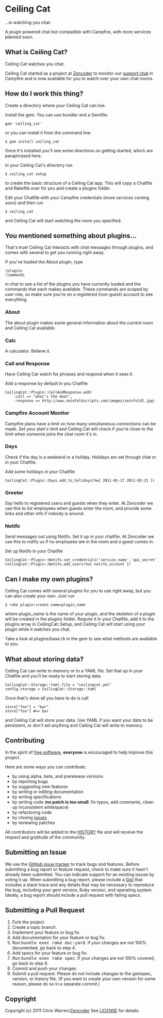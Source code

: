 Ceiling Cat
====================
...is watching you chat.

A plugin powered chat bot compatible with Campfire, with more services planned soon.

What is Ceiling Cat?
------------
Ceiling Cat watches you chat.

Ceiling Cat started as a project at [Zencoder](http://zencoder.com) to monitor our [support chat](http://zencoder.com/chat) in Campfire and is now available for you to watch over your own chat rooms.

How do I work this thing?
------------
Create a directory where your Ceiling Cat can live.

Install the gem. You can use bundler and a Gemfile:

    gem 'ceiling_cat'

or you can install it from the command line:

    $ gem install ceiling_cat
  
Once it's installed you'll see some directions on getting started, which are paraphrased here.

In your Ceiling Cat's directory run

    $ ceiling_cat setup
  
to create the basic structure of a Ceiling Cat app. This will copy a Chatfile and Rakefile over for you and create a plugins folder.

Edit your Chatfile with your Campfire credentials (more services coming soon) and then run

    $ ceiling_cat
  
and Ceiling Cat will start watching the room you specified.

You mentioned something about plugins...
------------
That's true! Ceiling Cat interacts with chat messages through plugins, and comes with several to get you running right away.

If you've loaded the About plugin, type

    !plugins
    !commands
    
in chat to see a list of the plugins you have currently loaded and the commands that each makes available. These commands are scoped by user role, so make sure you're on a registered (non-guest) account to see everything.

### About ###

The about plugin makes some general information about the current room and Ceiling Cat available.

### Calc ###

A calculator. Believe it.

### Call and Response ###

Have Ceiling Cat watch for phrases and respond when it sees it.

Add a response by default in you Chatfile

    CeilingCat::Plugin::CallAndResponse.add(
        :call => "what's the deal",
        :response => http://www.seinfeldscripts.com/images/seinfeld1.jpg)

### Campfire Account Monitor ###

Campfire plans have a limit on how many simultaneous connections can be made. Set your plan's limit and Ceiling Cat will check if you're close to the limit when someone joins the chat room it's in.

### Days ###

Check if the day is a weekend or a holiday. Holidays are set through chat or in your Chatfile.

Add some holidays in your Chatfile

    CeilingCat::Plugin::Days.add_to_holidays(%w{ 2011-01-17 2011-02-21 })

### Greeter ###

Say hello to registered users and guests when they enter. At Zencoder we use this to list employees when guests enter the room, and provide some links and other info if nobody is around.

### Notifo ###

Send messages out using Notifo. Set it up in your chatfile. At Zencoder we use this to notify us if no employees are in the room and a guest comes in.

Set up Notifo in your Chatfile

    CeilingCat::Plugin::Notifo.set_credentials('service_name','api_secret')
    CeilingCat::Plugin::Notifo.add_users(%w{ notifo_account })

Can I make my own plugins?
------------
Ceiling Cat comes with several plugins for you to use right away, but you can also create your own. Just run

    $ rake plugin:create name=plugin_name
  
where plugin_name is the name of your plugin, and the skeleton of a plugin will be created in the plugins folder. Require it in your Chatfile, add it to the plugins array in CeilingCat::Setup, and Ceiling Cat will start using your plugin while it watches you chat.

Take a look at plugins/base.rb in the gem to see what methods are available to you.

What about storing data?
------------
Ceiling Cat can write to memory or to a YAML file. Set that up in your Chatfile and you'll be ready to start storing data.

    CeilingCat::Storage::Yaml.file = "ceilingcat.yml"
    config.storage = CeilingCat::Storage::Yaml
    
Once that's done all you have to do is call

    store["foo"] = "bar"
    store["foo"] #=> bar
    
and Ceiling Cat will store your data. Use YAML if you want your data to be persistent, or don't set anything and Ceiling Cat will write to memory.

Contributing
------------
In the spirit of [free software](http://www.fsf.org/licensing/essays/free-sw.html), **everyone** is encouraged to help improve this project.

Here are some ways *you* can contribute:

* by using alpha, beta, and prerelease versions
* by reporting bugs
* by suggesting new features
* by writing or editing documentation
* by writing specifications
* by writing code (**no patch is too small**: fix typos, add comments, clean up inconsistent whitespace)
* by refactoring code
* by closing [issues](http://github.com/zencoder/ceiling-cat/issues)
* by reviewing patches

All contributors will be added to the [HISTORY](https://github.com/zencoder/ceiling-cat/blob/master/HISTORY.mkd)
file and will receive the respect and gratitude of the community.

Submitting an Issue
-------------------
We use the [GitHub issue tracker](http://github.com/zencoder/ceiling=cat/issues) to track bugs and
features. Before submitting a bug report or feature request, check to make sure it hasn't already
been submitted. You can indicate support for an existing issuse by voting it up. When submitting a
bug report, please include a [Gist](http://gist.github.com/) that includes a stack trace and any
details that may be necessary to reproduce the bug, including your gem version, Ruby version, and
operating system. Ideally, a bug report should include a pull request with failing specs.

Submitting a Pull Request
-------------------------
1. Fork the project.
2. Create a topic branch.
3. Implement your feature or bug fix.
4. Add documentation for your feature or bug fix.
5. Run <tt>bundle exec rake doc:yard</tt>. If your changes are not 100% documented, go back to step 4.
6. Add specs for your feature or bug fix.
7. Run <tt>bundle exec rake spec</tt>. If your changes are not 100% covered, go back to step 6.
8. Commit and push your changes.
9. Submit a pull request. Please do not include changes to the gemspec, version, or history file. (If you want to create your own version for some reason, please do so in a separate commit.)

Copyright
---------
Copyright (c) 2011 Chris Warren/[Zencoder](http://zencoder.com)
See [LICENSE](https://github.com/zencoder/ceiling-cat/blob/master/LICENSE.mkd) for details.
